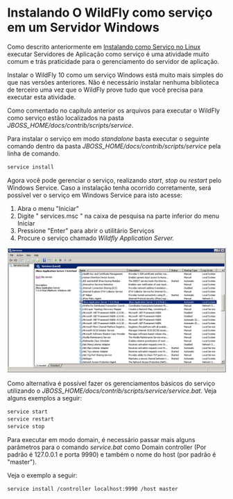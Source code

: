 # Instalando O WildFly como serviço em um Servidor Windows

Como descrito anteriormente em [Instalando como Serviço no Linux](/instalacao/instalando-como-servico-linux.md) executar Servidores de Aplicação como serviço é uma atividade muito comum e trás praticidade para o gerenciamento do servidor de aplicação.

Instalar o WildFly 10 como um serviço Windows está muito mais simples do que nas versões anteriores. Não é necessário instalar nenhuma biblioteca de terceiro uma vez que o WildFly prove tudo que você precisa para executar esta atividade.

Como comentado no capítulo anterior os arquivos para executar o WildFly como serviço estão localizados na pasta _JBOSS_HOME/docs/contrib/scripts/service_.

Para instalar o serviço em modo _standalone_ basta executar o seguinte comando dentro da pasta _JBOSS_HOME/docs/contrib/scripts/service_ pela linha de comando.

```bash
service install
```
Agora você pode gerenciar o serviço, realizando _start_, _stop_ ou _restart_ pelo Windows Service. Caso a instalação tenha ocorrido corretamente, será possível ver o serviço em Windows Service para isto acesse:

1.  Abra o menu "Iniciar"
2.  Digite " services.msc " na caixa de pesquisa na parte inferior do menu Iniciar
3.  Pressione "Enter" para abrir o utilitário Serviços
4. Procure o serviço chamado _Wildfly Application Server._

![Windos Service](images/windows_service.png)

Como alternativa é possível fazer os gerenciamentos básicos do serviço utilizando o _JBOSS_HOME/docs/contrib/scripts/service/service.bat_. Veja alguns exemplos a seguir:

```bash
service start
service restart
service stop
```

Para executar em modo domain, é necessário passar mais alguns parâmetros para o comando _service.bat_ como Domain controller (Por padrão é 127.0.0.1 e porta 9990) e também o nome do host (por padrão é "master").

Veja o exemplo a seguir:

```bash
service install /controller localhost:9990 /host master
```

